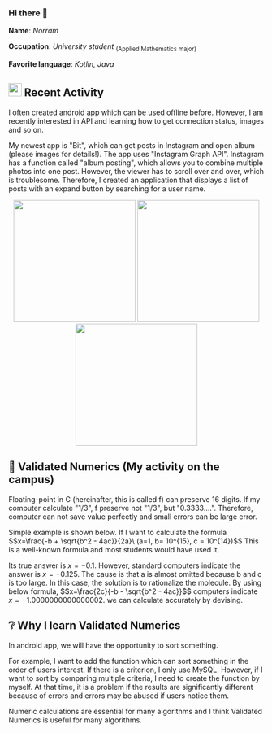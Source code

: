 ### Hi there 👋
**Name**: *Norram*

**Occupation**: *University student* <sub>(Applied Mathematics major)</sub>

**Favorite language**: *Kotlin, Java*

## <img src="https://user-images.githubusercontent.com/102008212/180079714-0d0af206-38c5-4f0a-a91b-32e1396f9f2a.png" width="26px;" /> Recent Activity
I often created android app which can be used offline before. However, I am recently interested in API and learning how to get connection status, images and so on.

My newest app is "Bit", which can get posts in Instagram and open album (please images for details!). The app uses "Instagram Graph API". Instagram has a function called "album posting", which allows you to combine multiple photos into one post. However, the viewer has to scroll over and over, which is troublesome. Therefore, I created an application that displays a list of posts with an expand button by searching for a user name.
<p align="center">
<img src="https://user-images.githubusercontent.com/102008212/183113805-73ed9c52-a991-4353-ad41-9d9c279464a6.jpg" width="240dp" />
<img src="https://user-images.githubusercontent.com/102008212/183113816-809339a5-9c47-4439-8bbe-0419f2506406.jpg" width="240dp" />
<img src="https://user-images.githubusercontent.com/102008212/183113825-69e8130f-dc3c-4586-b882-64bbc238d30c.jpg" width="240dp" />
</p>

## :blue_book: Validated Numerics (My activity on the campus)
Floating-point in C (hereinafter, this is called f) can preserve 16 digits. If my computer calculate "1/3", f preserve not "1/3", but "0.3333....". Therefore, computer can not save value perfectly and small errors can be large error.

Simple example is shown below. If I want to calculate the formula
$$x=\frac{-b + \sqrt{b^2 - 4ac}\}{2a}\ (a=1, b= 10^{15}, c = 10^{14})$$
This is a well-known formula and most students would have used it.

Its true answer is $x = -0.1$. However, standard computers indicate the answer is $x = -0.125$.
The cause is that a is almost omitted because b and c is too large. In this case, the solution is to rationalize the molecule. By using below formula,
$$x=\frac{2c}{-b - \sqrt{b^2 - 4ac}\}\$$
computers indicate $x = -1.0000000000000002$. we can calculate accurately by devising.

## :grey_question: Why I learn Validated Numerics
In android app, we will have the opportunity to sort something. 

For example, I want to add the function which can sort something in the order of users interest. If there is a criterion, I only use MySQL. However, if I want to sort by comparing multiple criteria, I need to create the function by myself. At that time, it is a problem if the results are significantly different because of errors and errors may be abused if users notice them. 

Numeric calculations are essential for many algorithms and I think Validated Numerics is useful for many algorithms.
